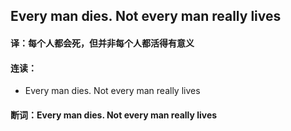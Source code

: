 ## Every man dies. Not every man really lives

#### 译：每个人都会死，但并非每个人都活得有意义

#### 连读：

- Every man dies. Not every man really lives

#### 断词：Every man dies. Not every man really lives
